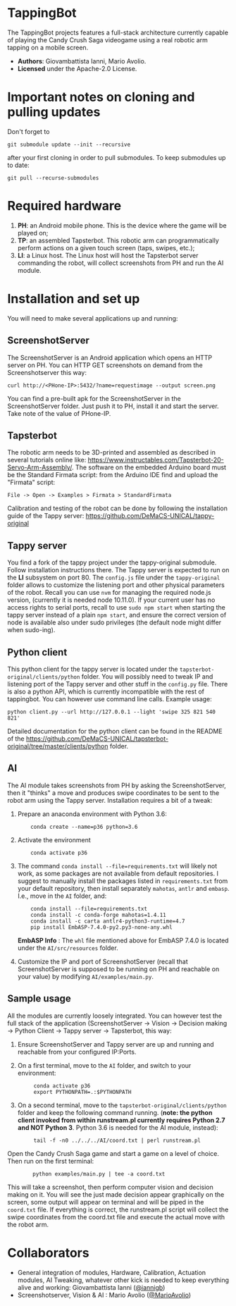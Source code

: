 # TappingBot

The TappingBot projects features a full-stack architecture currently capable of playing the Candy Crush Saga videogame using a real robotic arm tapping on a mobile screen.

- **Authors**: Giovambattista Ianni, Mario Avolio.
- **Licensed** under the Apache-2.0 License.


# Important notes on cloning and pulling updates

Don't forget to 
    
    git submodule update --init --recursive
    
after your first cloning in order to pull submodules. To keep submodules up to date:
    
    git pull --recurse-submodules

# Required hardware

1.  **PH**: an Android mobile phone. This is the device where the game will be played on;
2.  **TP**: an assembled Tapsterbot. This robotic arm can programmatically perform actions on a given touch screen (taps, swipes, etc.);
3.  **LI**: a Linux host. The Linux host will host the Tapsterbot server commanding the robot, will collect screenshots from PH and run the AI module.

# Installation and set up

You will need to make several applications up and running:

## ScreenshotServer

The ScreenshotServer is an Android application which opens an HTTP server on PH. You can HTTP GET screenshots on demand from the Screenshotserver this way:

    curl http://<PHone-IP>:5432/?name=requestimage --output screen.png

You can find a pre-built apk for the ScreenshotServer in the ScreenshotServer folder. Just push it to PH, install it and start the server. Take note of the value of PHone-IP.

## Tapsterbot

The robotic arm needs to be 3D-printed and assembled as described in several tutorials online like: https://www.instructables.com/Tapsterbot-20-Servo-Arm-Assembly/.
The software on the embedded Arduino board must be the Standard Firmata script: from the Arduino IDE find and upload the "Firmata" script:

    File -> Open -> Examples > Firmata > StandardFirmata

Calibration and testing of the robot can be done by following the installation guide of the Tappy server: https://github.com/DeMaCS-UNICAL/tappy-original

## Tappy server

You find a fork of the tappy project under the tappy-original submodule. Follow installation instructions there. The Tappy server is expected to run on the **LI** subsystem on port 80. The `config.js` file under the `tappy-original` folder allows to customize the listening port and other physical parameters of the robot.
Recall you can use `nvm` for managing the required node.js version, (currently it is needed node 10.11.0).
If your current user has no access rights to serial ports, recall to use `sudo npm start` when starting the tappy server instead of a plain `npm start`, and ensure the correct version of node is available also under sudo privileges (the default node might differ when sudo-ing).

## Python client

This python client for the tappy server is located under the `tapsterbot-original/clients/python` folder. You will possibly need to tweak IP and listening port of the Tappy server and other stuff in the `config.py` file. There is also a python API, which is currently incompatible with the rest of tappingbot. You can however use command line calls. Example usage:

    python client.py --url http://127.0.0.1 --light 'swipe 325 821 540 821'

Detailed documentation for the python client can be found in the README of the https://github.com/DeMaCS-UNICAL/tapsterbot-original/tree/master/clients/python folder.

## AI

The AI module takes screenshots from PH by asking the ScreenshotServer, then it "thinks" a move and produces swipe coordinates to be sent to the robot arm using the Tappy server. Installation requires a bit of a tweak:

1.  Prepare an anaconda environment with Python 3.6:

            conda create --name=p36 python=3.6

2.  Activate the environment

            conda activate p36

3.  The command `conda install --file=requirements.txt` will likely not work, as some packages are not available from default repositories. I suggest to manually install the packages listed in `requirements.txt` from your default repository, then install separately `mahotas`, `antlr` and `embasp`. I.e., move in the `AI` folder, and:

            conda install --file=requirements.txt
            conda install -c conda-forge mahotas=1.4.11
            conda install -c carta antlr4-python3-runtime=4.7
            pip install EmbASP-7.4.0-py2.py3-none-any.whl

    **EmbASP Info** : The `whl` file mentioned above for EmbASP 7.4.0 is located under the `AI/src/resources` folder.

4.  Customize the IP and port of ScreenshotServer (recall that ScreenshotServer is supposed to be running on PH and reachable on your <Phone-IP> value) by modifying `AI/examples/main.py`.

## Sample usage

All the modules are currently loosely integrated. You can however test the full stack of the application (ScreenshotServer -> Vision -> Decision making -> Python Client -> Tappy server -> Tapsterbot, this way:

1. Ensure ScreenshotServer and Tappy server are up and running and reachable from your configured IP:Ports.
2. On a first terminal, move to the `AI` folder, and switch to your environment:

            conda activate p36    
            export PYTHONPATH=.:$PYTHONPATH

3. On a second terminal, move to the `tapsterbot-original/clients/python` folder and keep the following command running. (**note: the python client invoked from within runstream.pl currently requires Python 2.7 and NOT Python 3**. Python 3.6 is needed for the AI module, instead):

            tail -f -n0 ../../../AI/coord.txt | perl runstream.pl

Open the Candy Crush Saga game and start a game on a level of choice. Then run on the first terminal:

            python examples/main.py | tee -a coord.txt

This will take a screenshot, then perform computer vision and decision making on it. You will see the just made decision appear graphically on the screen, some output will appear on terminal and will be piped in the `coord.txt` file. If everything is correct, the runstream.pl script will collect the swipe coordinates from the coord.txt file and execute the actual move with the robot arm.

# Collaborators

- General integration of modules, Hardware, Calibration, Actuation modules, AI Tweaking, whatever other kick is needed to keep everything alive and working: Giovambattista Ianni ([@iannigb](https://github.com/iannigb))
- Screenshotserver, Vision & AI : Mario Avolio ([@MarioAvolio](https://github.com/MarioAvolio))
